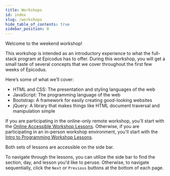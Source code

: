 ```yaml
---
title: Workshops
id: index
slug: /workshops
hide_table_of_contents: true
sidebar_position: 0
---
```


Welcome to the weekend workshop! 

This workshop is intended as an introductory experience to what the full-stack program at Epicodus has to offer. During this workshop, you will get a small taste of several concepts that we cover throughout the first few weeks of Epicodus.

Here’s some of what we’ll cover:

* HTML and CSS: The presentation and styling languages of the web
* JavaScript: The programming language of the web
* Bootstrap: A framework for easily creating good-looking websites
* jQuery: A library that makes things like HTML document traversal and manipulation simple

If you are participating in the online-only remote workshop, you'll start with the [Online Accessible Workshop Lessons](https://new.learnhowtoprogram.com/workshops/online-accessible-workshop/welcome-to-the-workshop). Otherwise, if you are participating in an in-person workshop environment, you'll start with the [Intro to Programming Workshop Lessons](https://new.learnhowtoprogram.com/workshops/intro-to-programming-workshop/welcome). 

Both sets of lessons are accessible on the side bar.

To navigate through the lessons, you can utilize the side bar to find the section, day, and lesson you'd like to peruse. Otherwise, to navigate sequentially, click the `Next` or `Previous` buttons at the bottom of each page.
